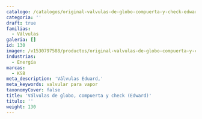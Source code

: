 ```yaml
---
catalogo: /catalogos/original-valvulas-de-globo-compuerta-y-check-edward.pdf
categoria: ''
draft: true
familias:
  - Válvulas
galeria: []
id: 130
imagen: /v1530797588/productos/original-valvulas-de-globo-compuerta-y-check-edward.jpg
industrias:
  - Energía
marcas:
  - KSB
meta_description: 'Válvulas Eduard,'
meta_keywords: valvular para vapor
taxonomyCover: false
title: 'Válvulas de globo, compuerta y check (Edward)'
titulo: ''
weight: 130
---
```


